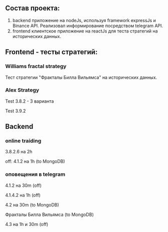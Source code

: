 ## Состав проекта:

1. backend приложение на nodeJs, используя framework expressJs и Binance API. Реализовал информирование посредством telegram API.
2. frontend клиентское приложение на reactJs для теста стратегий на исторических данных.

## Frontend - тесты стратегий:

### Williams fractal strategy

Тест стратегии "Фракталы Билла Вильямса" на исторических данных.

<!-- Создавал на примере видео Владилена Минина "React + NodeJS. Fullstack приложение за 3 часа".
Ссылка на видео: https://youtu.be/ivDjWYcKDZI -->

<!-- ## Доработки

### Release candidate 3.3:

- исправлен расчет депозита в случае, если внутри тренда не было сделок

### Release candidate 3.2:

- Добавлена статистика по сокращению убыточных сделок
- Разделил функции приложения по отдельным файлам

### Release candidate 3.1:

- исправлен расчет ROI
- исправлен подсчет прибыли внутри тренда если была всего 1 сделка
- выделил столбцы "Прибыль / Убыток" и "Депозит" жирным цветом

### Release candidate 3.0:

- добавлен запуск тестов на любом диапозоне дат
- добавлены: депозит, плечо, % от дипозита (в дальнейшем: для распределения депозита среди нескольких инструментов) -->

### Alex Strategy

Test 3.8.2 - 3 варианта

Test 3.9.2

<!-- ## Test 3.7

add: коэффициент для точки входа в сделку, чтобы не пропускать некоторые сигналы, у которых high текущей свечи меньше точки входа сигнальной свечи
hide: Test 3.5 со страницы пользователя -->

## Backend

### online traiding

3.8.2.6 на 2h

off: 4.1.2 на 1h (to MongoDB)

### оповещения в telegram

4.1.2 на 30m (off)

4.1.4.2 на 1h (off)

4.2 на 30m (to MongoDB)

Фракталы Билла Вильямса (to MongoDB)

4.3 на 1h и 30m (off)
